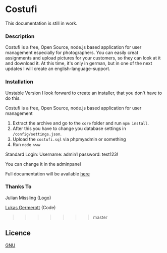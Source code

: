 # Costufi
This documentation is still in work.
### Description
Costufi is a free, Open Source, node.js based application for user management especially for photographers.
You can easily creat assignments and upload pictures for your customers, so they can look at it and download it.
At this time, it's only in german, but in one of the next updates I will create an english-language-support.
### Installation
Unstable Version
I look forward to create an installer, that you don't have to do this.


Costufi is a free, Open Source, node.js based application for user management

1. Extract the archive and go to the `core` folder and run `npm install`.
2. After this you have to change you database settings in `/config/settings.json`.
3. Upload the `costufi.sql` via phpmyadmin or something
4. Run `node www`

Standard Login:
Username: admin1
password: test123!

You can change it in the adminpanel

Full documentation will be available [here](https://costufi.de/docs)
### Thanks To
Julian Missling (Logo)

[Lukas Germerott](https://precode.eu) (Code)
>>>>>>> master
## Licence

[GNU](https://github.com/PreCodeEU/costufi/master/LICENCE)
